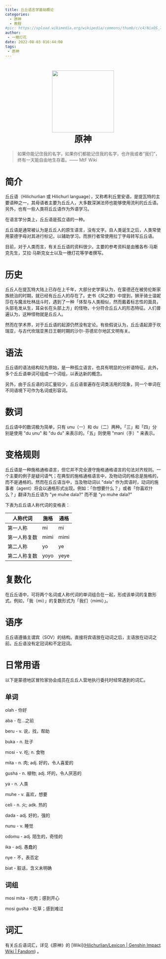 ```yaml
---
title: 丘丘语言学基础概论
categories: 
  - 原神
  - 教程
#pic: https://upload.wikimedia.org/wikipedia/commons/thumb/c/c4/NixOS_logo.svg/1280px-NixOS_logo.svg.png
author: 
 - 一穂灯花
date: 2022-08-03 016:44:00
tags: 
 - 原神
---
```


<h1 align="center">
  <img src="https://img.moegirl.org.cn/common/6/6c/%E6%B4%BE%E8%92%99%E7%82%B9%E8%B5%9E.png" width="200">
  <br>原神<br>
</h1>

> 如果你能记住我的名字，如果你们都能记住我的名字，也许我或者“我们”，终有一天能自由地生存着。—— MtF Wiki

# 简介

丘丘语（Hilichurlian 或 Hilichurl language），又称希利丘里安语，是提瓦特的主要语种之一，其母语者主要为丘丘人，大多数深渊法师也能够使用流利的丘丘语。另外，也有一些人类将丘丘语作为外语学习。

在语言学分类上，丘丘语是孤立语的一种。

丘丘语是通常被认为是丘丘人的原生语言，没有文字。自人类诞生之后，人类常使用蒙德字母对其进行标记，以辅助学习。而旅行者常使用拉丁字母转写丘丘语。

目前，对于人类而言，有关丘丘语的资料很少。主要的参考资料是由雅各布·马斯克先生，艾拉·马斯克女士以及一穗灯花等学者撰写。

# 历史

丘丘人在提瓦特大陆上已存在上千年，大部分史学家认为，在蒙德还在被劳伦斯家族统治的时期，就已经有丘丘人的存在了。史书《风之歌》中提到，狮牙骑士温妮莎在与魔龙杜林战斗时，遇到了一种「体型与人类相似，然而戴着标志性的面具，头部毛发从生，耳朵长在头部上方」的怪物，十分符合丘丘人的形态特征。人们普遍认为，这种怪物就是丘丘人。

然而在学术界，对于丘丘语的起源仍然没有定论。有些假说认为，丘丘语起源于坎瑞亚，与古代坎瑞亚黑日王朝时期的沙尔-芬德尼尔地区文明有关。

# 语法

丘丘语的语法结构较为原始，是一种孤立语言，也具有明显的分析语特征。此外，多个丘丘语单词可组成一个词组，以表达新的概念。

另外，由于丘丘语的词汇量较少，丘丘语普遍存在词类活用的现象，同一个单词在不同语境下可作为名词或形容词。



# 数词

丘丘语中的数词极为简单，只有 unu（一）和 du（二）两种。「三」和「四」分别是使用 "du unu" 和 "du du" 来表示的。「五」则使用 "mani（手）" 来表示。



# 变格规则

丘丘语是一种施格通格语言，但它并不完全遵守施格通格语言的句法对齐规则。一个主要的例子是疑问语气；在典型的施格通格语言中，及物动词的格总是施格的，而不是通格的。然而在丘丘语当中，当及物动词以 "dala" 作为宾语时，动词的施事者（agent）将会以通格形式出现。例如：「你想要什么？」或者「你喜欢什么？」翻译为丘丘语为 "ye muhe dala?" 而不是 "yo muhe dala?"

下表为丘丘语人称代词的变格表：

| 人称代词     | 施格 | 通格 |
| ------------ | ---- | ---- |
| 第一人称     | mi   | mi   |
| 第一人称复数 | mimi | mimi |
| 第二人称     | yo   | ye   |
| 第二人称复数 | yoyo | yeye |



# 复数化

在丘丘语中，可将两个名词或人称代词的单词组合在一起，形成该单词的复数形式。例如，「我（mi）」的复数形式为「我们（mimi）」。



# 语序

丘丘语遵循主谓宾（SOV）的结构。直接将宾语放在动词之后，主语放在动词之前。丘丘语没有定冠词和不定冠词。



# 日常用语

以下是蒙德地区冒险家协会成员在丘丘人营地执行委托时经常遇到的词汇。



## 单词

olah - 你好

aba -  在...之前

beru - v. 说，找，帮助

buka - n. 肚子

mosi - v. 吃; n. 食物

mita - n. 肉; adj. 好的，令人喜爱的

gusha - n. 植物; adj. 坏的，令人厌恶的

ya - n. 人类

muhe - v. 喜欢，想要

celi - n. 火; adk. 热的

dada - adj. 好的，强的

nunu - v. 睡觉

odomu - adj. 陌生的，奇怪的

ika - adj. 愚蠢的

nye - 不，表否定

biat - 脏话，含义未明确



## 词组

mosi mita -  吃肉；感到开心

mosi gusha - 吃草；感到难过



# 词汇

有关丘丘语词汇，详见《原神》的 [Wiki]([Hilichurlian/Lexicon | Genshin Impact Wiki | Fandom](https://genshin-impact.fandom.com/wiki/Hilichurlian/Lexicon)) 。

